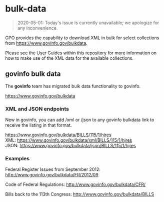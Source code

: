 # bulk-data

>2020-05-01: Today's issue is currently unavailable; we apologize for any inconvenience. 

GPO provides the capability to download XML in bulk for select collections from https://www.govinfo.gov/bulkdata. 

Please see the User Guides within this repository for more information on how to make use of the XML data for the available collections.
 
## govinfo bulk data
The **govinfo** team has migrated bulk data functionality to govinfo. 

https://www.govinfo.gov/bulkdata

### XML and JSON endpoints
New in govinfo, you can add /xml or /json to any govinfo bulkdata link to receive the listing in that format.

https://www.govinfo.gov/bulkdata/BILLS/115/1/hjres<br/>
XML: https://www.govinfo.gov/bulkdata/xml/BILLS/115/1/hjres<br/>
JSON: https://www.govinfo.gov/bulkdata/json/BILLS/115/1/hjres

### Examples 

Federal Register Issues from September 2012: http://www.govinfo.gov/bulkdata/FR/2012/09

Code of Federal Regulations: http://www.govinfo.gov/bulkdata/CFR/

Bills back to the 113th Congress: http://www.govinfo.gov/bulkdata/BILLS



